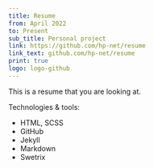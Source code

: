 ```yaml
---
title: Resume
from: April 2022
to: Present
sub_title: Personal project
link: https://github.com/hp-net/resume
link_text: github.com/hp-net/resume
print: true
logo: logo-github
---
```

This is a resume that you are looking at.

Technologies & tools:
- HTML, SCSS
- GitHub
- Jekyll
- Markdown
- Swetrix